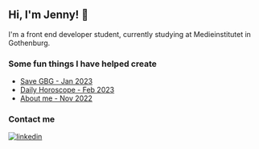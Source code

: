 ## Hi, I'm Jenny! 👋

I'm a front end developer student, currently studying at Medieinstitutet in Gothenburg.

### Some fun things I have helped create
- [Save GBG - Jan 2023](https://save-gothenburg.netlify.app/)
- [Daily Horoscope - Feb 2023](https://your-daily-horoscope.netlify.app/)
- [About me - Nov 2022](https://jesnagbg.github.io/About-me/)

### Contact me

[![linkedin](https://img.shields.io/badge/linkedin-0A66C2?style=for-the-badge&logo=linkedin&logoColor=white)](https://www.linkedin.com/in/jenny-pettersson-fed/)
